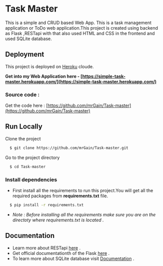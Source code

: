 
# Task Master

This is a simple and CRUD based Web App. This is a task management application or ToDo web application.This project is created using backend as Flask ,RESTapi  with that also used HTML and CSS in the frontend and used SQLite database.


## Deployment

This project is deployed on [Heroku](https://www.heroku.com/) cloude.

 **Get into my Web Application here - [https://simple-task-master.herokuapp.com/](https://simple-task-master.herokuapp.com/)**


### Source code :

Get the code here : [https://github.com/mrGain/Task-master](https://github.com/mrGain/Task-master)



  
## Run Locally

Clone the project

```bash
  $ git clone https://github.com/mrGain/Task-master.git
```

Go to the project directory

```bash
  $ cd Task-master
```

### Install dependencies


- First install all the requirements to run this project.You will get all the required packages from **requirements.txt** file.
```bash
  $ pip install -r requirements.txt
```
  - *Note : Before installing all the requirements make sure you are on the directoty where requirements.txt is located .*



  

  

  
## Documentation

- Learn more about RESTapi [here](https://flask.palletsprojects.com/) .
- Get official documentationth of the Flask [here](https://restfulapi.net/) .
- To learn more about SQLite database visit [Documentation](https://www.sqlite.org/) .